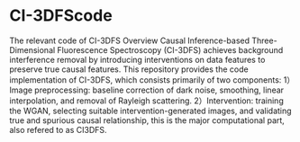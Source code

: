 # CI-3DFScode
The relevant code of CI-3DFS
Overview
Causal Inference-based Three-Dimensional Fluorescence Spectroscopy (CI-3DFS) achieves background interference removal by introducing interventions on data features to preserve true causal features. This repository provides the code implementation of CI-3DFS, which consists primarily of two components:
1）Image preprocessing: baseline correction of dark noise, smoothing, linear interpolation, and removal of Rayleigh scattering.
2）Intervention: training the WGAN, selecting suitable intervention-generated images, and validating true and spurious causal relationship, this is the major computational part, also refered to as CI3DFS.
